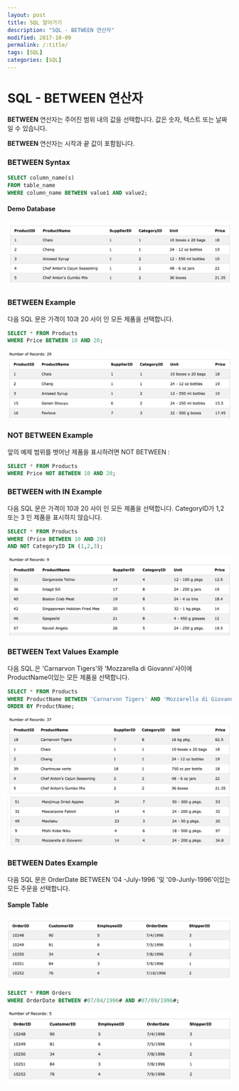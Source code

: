 ```yaml
---
layout: post
title: SQL 알아가기
description: "SQL - BETWEEN 연산자"
modified: 2017-10-09
permalink: /:title/
tags: [SQL]
categories: [SQL]
---
```


# SQL - BETWEEN 연산자

**BETWEEN** 연산자는 주어진 범위 내의 값을 선택합니다. 값은 숫자, 텍스트 또는 날짜 일 수 있습니다. 

**BETWEEN** 연산자는 시작과 끝 값이 포함됩니다.

### BETWEEN Syntax

```sql
SELECT column_name(s)
FROM table_name
WHERE column_name BETWEEN value1 AND value2;
```

#### Demo Database

![](../images/sql-images/demo10.png)



### BETWEEN Example

다음 SQL 문은 가격이 10과 20 사이 인 모든 제품을 선택합니다.

```sql
SELECT * FROM Products
WHERE Price BETWEEN 10 AND 20;
```
![](../images/sql-images/between.png)

### NOT BETWEEN Example

앞의 예제 범위를 벗어난 제품을 표시하려면 NOT BETWEEN :

```sql
SELECT * FROM Products
WHERE Price NOT BETWEEN 10 AND 20;
```

### BETWEEN with IN Example

다음 SQL 문은 가격이 10과 20 사이 인 모든 제품을 선택합니다. CategoryID가 1,2 또는 3 인 제품을 표시하지 않습니다.

```sql
SELECT * FROM Products
WHERE (Price BETWEEN 10 AND 20)
AND NOT CategoryID IN (1,2,3);
```
![](../images/sql-images/between%20in.png)


### BETWEEN Text Values Example

다음 SQL.은 'Carnarvon Tigers'와 'Mozzarella di Giovanni'사이에 ProductName이있는 모든 제품을 선택합니다.

```sql
SELECT * FROM Products
WHERE ProductName BETWEEN 'Carnarvon Tigers' AND 'Mozzarella di Giovanni'
ORDER BY ProductName;
```
![](../images/sql-images/between%20in2.png)
![](../images/sql-images/btween%20in%203.png)




### BETWEEN Dates Example

다음 SQL 문은 OrderDate BETWEEN '04 -July-1996 '및 '09-Junly-1996'이있는 모든 주문을 선택합니다.

#### Sample Table

![](../images/sql-images/demo%2011.png)

```sql
SELECT * FROM Orders
WHERE OrderDate BETWEEN #07/04/1996# AND #07/09/1996#;
```
![](../images/sql-images/sample%20table.png)
